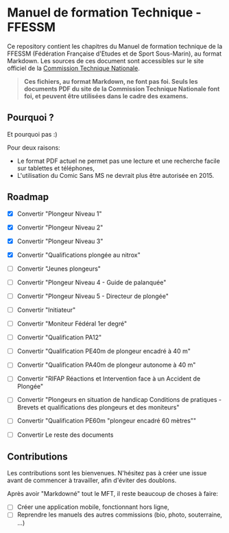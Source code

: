 # Manuel de formation Technique - FFESSM

Ce repository contient les chapitres du Manuel de formation technique de la FFESSM (Fédération Française d'Etudes et de Sport Sous-Marin), au format Markdown. Les sources de ces document sont accessibles sur le site officiel de la [Commission Technique Nationale](http://www.ffessm.fr/pages_manuel.asp).

> **Ces fichiers, au format Markdown, ne font pas foi. Seuls les documents PDF du site de la Commission Technique Nationale font foi, et peuvent être utilisées dans le cadre des examens.**

## Pourquoi ?

Et pourquoi pas :)

Pour deux raisons: 
- Le format PDF actuel ne permet pas une lecture et une recherche facile sur tablettes et téléphones,
- L'utilisation du Comic Sans MS ne devrait plus être autorisée en 2015.

## Roadmap

- [x] Convertir "Plongeur Niveau 1"
- [x] Convertir "Plongeur Niveau 2"
- [x] Convertir "Plongeur Niveau 3"
- [x] Convertir "Qualifications plongée au nitrox"
- [ ] Convertir "Jeunes plongeurs"
- [ ] Convertir "Plongeur Niveau 4 - Guide de palanquée"
- [ ] Convertir "Plongeur Niveau 5 - Directeur de plongée"
- [ ] Convertir "Initiateur"
- [ ] Convertir "Moniteur Fédéral 1er degré"
- [ ] Convertir "Qualification PA12"
- [ ] Convertir "Qualification PE40m de plongeur encadré à 40 m"
- [ ] Convertir "Qualification PA40m de plongeur autonome à 40 m"
- [ ] Convertir "RIFAP Réactions et Intervention face à un Accident de Plongée"
- [ ] Convertir "Plongeurs en situation de handicap Conditions de pratiques - Brevets et qualifications des plongeurs et des moniteurs"
- [ ] Convertir "Qualification PE60m "plongeur encadré 60 mètres""
- [ ] Convertir Le reste des documents


## Contributions

Les contributions sont les bienvenues. N'hésitez pas à créer une issue avant de commencer à travailler, afin d'éviter des doublons.

Après avoir "Markdowné" tout le MFT, il reste beaucoup de choses à faire: 

- [ ] Créer une application mobile, fonctionnant hors ligne,
- [ ] Reprendre les manuels des autres commissions (bio, photo, souterraine, ...)
